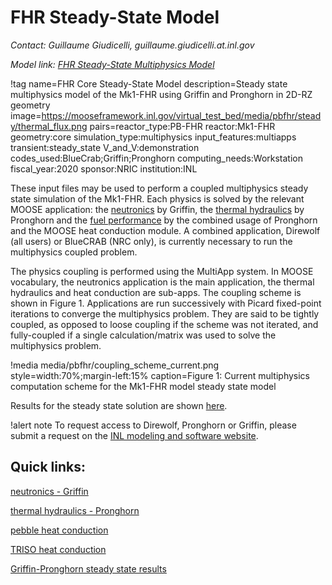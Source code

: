 # FHR Steady-State Model

*Contact: Guillaume Giudicelli, guillaume.giudicelli.at.inl.gov*

*Model link: [FHR Steady-State Multiphysics Model](https://github.com/idaholab/virtual_test_bed/tree/devel/pbfhr/mark1/steady)*

!tag name=FHR Core Steady-State Model
       description=Steady state multiphysics model of the Mk1-FHR using Griffin and Pronghorn in 2D-RZ geometry
       image=https://mooseframework.inl.gov/virtual_test_bed/media/pbfhr/steady/thermal_flux.png
       pairs=reactor_type:PB-FHR
                       reactor:Mk1-FHR
                       geometry:core
                       simulation_type:multiphysics
                       input_features:multiapps
                       transient:steady_state
                       V_and_V:demonstration
                       codes_used:BlueCrab;Griffin;Pronghorn
                       computing_needs:Workstation
                       fiscal_year:2020
                       sponsor:NRIC
                       institution:INL

These input files may be used to perform a coupled multiphysics steady state simulation of the
Mk1-FHR. Each physics is solved by the relevant MOOSE application: the [neutronics](steady/griffin.md) by Griffin, the
[thermal hydraulics](steady/pronghorn.md) by Pronghorn and the [fuel performance](steady/pebble.md) by the combined usage of Pronghorn and the MOOSE heat conduction module. A
combined application, Direwolf (all users) or BlueCRAB (NRC only), is currently necessary to run the multiphysics coupled problem.

The physics coupling is performed using the MultiApp system. In MOOSE vocabulary, the neutronics application is
the main application, the thermal hydraulics and heat conduction are sub-apps. The coupling scheme is
shown in Figure 1. Applications are run successively with Picard fixed-point iterations to converge
the multiphysics problem. They are said to be tightly coupled, as opposed to loose coupling if the scheme was not
iterated, and fully-coupled if a single calculation/matrix was used to solve the multiphysics problem.

!media media/pbfhr/coupling_scheme_current.png
       style=width:70%;margin-left:15%
       caption=Figure 1: Current multiphysics computation scheme for the Mk1-FHR model steady state model

Results for the steady state solution are shown [here](steady/griffin_pgh_results.md).

!alert note
To request access to Direwolf, Pronghorn or Griffin, please submit a request on the
[INL modeling and software website](https://inl.gov/ncrc/).

## Quick links:

[neutronics - Griffin](steady/griffin.md)

[thermal hydraulics - Pronghorn](steady/pronghorn.md)

[pebble heat conduction](steady/pebble.md)

[TRISO heat conduction](steady/triso.md)

[Griffin-Pronghorn steady state results](steady/griffin_pgh_results.md)
